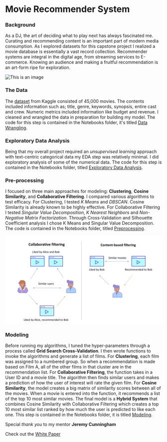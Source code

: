 # Movie Recommender System
### Background
As a DJ, the art of deciding what to play next has always fascinated me. Curating and recommending content is an important part of modern media consumption. As I explored datasets for this capstone project I realized a movie database is essentially a vast record collection. Recommender systems are integral in the digital age, from streaming services to E-commerce. Knowing an audience and making a fruitful recommendation is an art-form ripe for exploration. 

![This is an image](Images/Screen%20Shot%202021-11-30%20at%206.46.10%20PM.png)
### The Data
The [dataset](https://www.kaggle.com/rounakbanik/the-movies-dataset) from Kaggle consisted of 45,000 movies. The contents included information such as; title, genre, keywords, synopsis, entire cast and crew. Numeric metrics included information like budget and revenue. I cleaned and wrangled the data in preparation for building my model. The code for this step is contained in the Notebooks folder, it's titled [Data Wrangling](https://github.com/LiftedAquatic/Movie-Recommender-System/blob/main/Notebooks/Data%20Wrangling.ipynb).
### Exploratory Data Analysis
Being that my overall project required an *unsupervised learning* approach with text-centric categorical data my EDA step was relatively minimal. I did exploratory analysis of some of the numerical data. The code for this step is contained in the Notebooks folder, titled [Exploratory Data Analysis](https://github.com/LiftedAquatic/Movie-Recommender-System/blob/main/Notebooks/Exploratory%20Data%20Analysis.ipynb).
### Pre-processing
I focused on three main approaches for modeling: **Clustering**, **Cosine Similarity**, and **Collaborative Filtering**. I compared various algorithms to test efficacy. For Clustering, I tested *K Means* and *DBSCAN*. Cosine Similarity is already known to be highly effective. For Collaborative Filtering I tested *Singular Value Decomposition*, *K Nearest Neighbors* and *Non-Negative Matrix Factorization*. Through Cross-Validation and Silhouette Coefficient analysis I chose K Means and Singular Value Decomposition. The code is contained in the Notebooks folder, titled [Preprocessing](https://github.com/LiftedAquatic/Movie-Recommender-System/blob/main/Notebooks/Preprocessing.ipynb).

![This is an image](Images/recommenders.png)
### Modeling
Before running my algorithms, I tuned the hyper-parameters through a process called **Grid Search Cross-Validation**. I then wrote functions to invoke the algorithms and generate a list of films. For **Clustering**, each film was assigned to a numbered group. So when a recommendation is made based on Film A, all of the other films in that cluster are in the recommendation list. For **Collaborative Filtering**, the function takes in a User ID and a movie title. The algorithm then finds similar users and makes a prediction of how the user of interest will rate the given film. For **Cosine Similarity**, the model creates a big matrix of similarity scores between all of the movies. When a movie is entered into the function, it recommends a list of the top 10 most similar movies. The final model is a **Hybrid System** that combines Cosine Similarity with Collaborative Filtering which creates a top 10 most similar list ranked by how much the user is predicted to like each one. This step is contained in the Notebooks folder, it is titled [Modeling](https://github.com/LiftedAquatic/Movie-Recommender-System/blob/main/Notebooks/Modeling.ipynb).

Special *thank you* to my mentor **Jeremy Cunningham** 

Check out the [White Paper](https://github.com/LiftedAquatic/Movie-Recommender-System/blob/main/White%20Paper.pdf)
